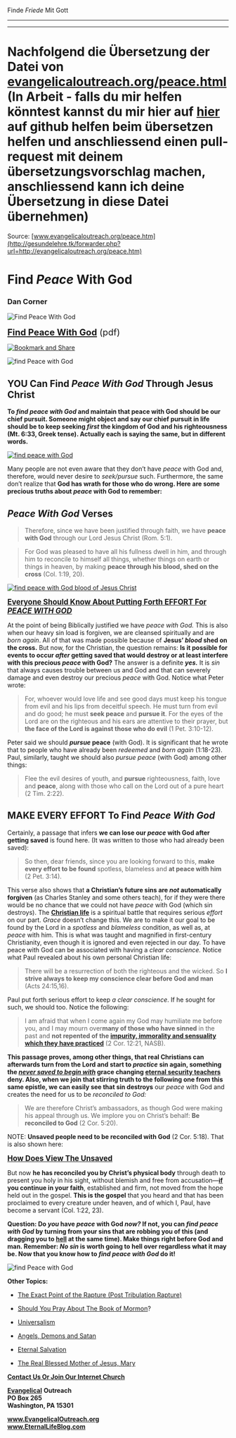 <!--t Finde Friede Mit Gott - in Arbeit (0% übersetzt) t-->
<!--d Finde Friede Mit Gott - in Arbeit (0% übersetzt) d-->

Finde _Friede_ Mit Gott

- - - 
- - - 

# Nachfolgend die Übersetzung der Datei von [evangelicaloutreach.org/peace.html](http://gesundelehre.tk/forwarder.php?url=http://www.evangelicaloutreach.org/peace.html) (In Arbeit - falls du mir helfen könntest kannst du mir hier auf [hier](https://github.com/gesundelehre/gesundelehre_translate/blob/master/content/static/grundlegende-lehren/finde-friede-mit-gott.md) auf github helfen beim übersetzen helfen und anschliessend einen pull-request mit deinem übersetzungsvorschlag machen, anschliessend kann ich deine Übersetzung in diese Datei übernehmen)


Source: [www.evangelicaloutreach.org/peace.htm](http://gesundelehre.tk/forwarder.php?url=http://evangelicaloutreach.org/peace.htm)

# Find _Peace_ With God

### Dan Corner

![Find Peace With God](../../files/pictures/evangelical-find-peace-with-God.jpg)

<big><big>**[Find Peace With God](../../files/pictures/peace.pdf)** (pdf)
</big></big>

[![Bookmark and Share](../s7.addthis.com/static/btn/v2/lg-share-en.gif)](http://www.addthis.com/bookmark.php?v=250&username=xa-4ce723c86d857fe0)

![find Peace with God](../../files/pictures/a-colorb.gif)



## YOU Can Find _Peace With God_ Through Jesus Christ

**To _find peace with God_ and maintain that peace with God should be our chief pursuit. Someone might object and say our chief pursuit in life should be to keep seeking _first_ the kingdom of God and his righteousness (Mt. 6:33, Greek tense). Actually each is saying the same, but in different words.** 

[![find peace with God](../../files/pictures/peace-with-god.jpg "find peace with God")](http://gesundelehre.tk/forwarder.php?url=http://evangelicaloutreach.org/plan-of-salvation.html)

Many people are not even aware that they don’t have _peace_ with God and, therefore, would never desire to _seek/pursue_ such. Furthermore, the same don’t realize that **God has wrath for those who do wrong. Here are some precious truths about _peace_ with God to remember:**



## _Peace With God_ Verses

> Therefore, since we have been justified through faith, we have **peace with God** through our Lord Jesus Christ (Rom. 5:1).

> For God was pleased to have all his fullness dwell in him, and through him to reconcile to himself all things, whether things on earth or things in heaven, by making **peace through his blood, shed on the cross** (Col. 1:19, 20).

[![find peace with God blood of Jesus Christ](../../files/pictures/blood-of-Jesus-Christ-peace-with-God.jpg "The key to finding peace with God")](http://gesundelehre.tk/forwarder.php?url=http://evangelicaloutreach.org/jesusblood.html)

<big>**[Everyone Should Know About Putting Forth EFFORT For _PEACE WITH GOD_](#find%20peace%20with%20God)**</big>

At the point of being Biblically justified we have _peace with God._ This is also when our heavy sin load is forgiven, we are cleansed spiritually and are _born again_. All of that was made possible because of **Jesus’ _blood_ shed on the cross.** But now, for the Christian, the question remains: **Is it possible for events to occur _after_ getting saved that would destroy or at least interfere with this precious _peace_ with God?** The answer is a definite **_yes._** It is _sin_ that always causes trouble between us and God and that can severely damage and even destroy our precious _peace_ with God. Notice what Peter wrote:

> For, whoever would love life and see good days must keep his tongue from evil and his lips from deceitful speech. He must turn from evil and do good; he must **seek peace** and **pursue it**. For the eyes of the Lord are on the righteous and his ears are attentive to their prayer, but **the face of the Lord is against those who do evil** (1 Pet. 3:10-12).

Peter said we should **_pursue_ peace** (with God). It is significant that he wrote that to people who have already been _redeemed_ and _born again_ (1:18-23). Paul, similarly, taught we should also _pursue peace_ (with God) among other things:

> Flee the evil desires of youth, and **pursue** righteousness, faith, love and **peace**, along with those who call on the Lord out of a pure heart (2 Tim. 2:22).


<a name="find%20peace%20with%20God"></a>
## MAKE EVERY EFFORT To Find _Peace With God_

Certainly, a passage that infers **we can lose our _peace_ with God after getting saved** is found here. (It was written to those who had already been saved):

> So then, dear friends, since you are looking forward to this, **make every effort to be found** spotless, blameless and **at peace with him** (2 Pet. 3:14).

This verse also shows that **a Christian’s future sins are _not_ automatically forgiven** (as Charles Stanley and some others teach), for if they were there would be no chance that we could not have _peace_ with God (which sin destroys). The **[Christian life](http://gesundelehre.tk/forwarder.php?url=http://evangelicaloutreach.org/christian-life.html)** is a spiritual battle that requires serious _effort_ on our part. _Grace_ doesn’t change this. We are to make it our goal to be found by the Lord in a _spotless_ and _blameless_ condition, as well as, at _peace_ with him. This is what was taught and magnified in first-century Christianity, even though it is ignored and even rejected in our day. To have peace with God can be associated with having a _clear conscience._ Notice what Paul revealed about his own personal Christian life:

> There will be a resurrection of both the righteous and the wicked. So **I strive always to keep my conscience clear before God and man** (Acts 24:15,16).

Paul put forth serious effort to keep _a clear conscience_. If he sought for such, we should too. Notice the following:

> I am afraid that when I come again my God may humiliate me before you, and I may mourn over**many of those who have sinned** in the past and **not repented of the [impurity, immorality and sensuality which they have practiced](http://gesundelehre.tk/forwarder.php?url=http://evangelicaloutreach.org/practice-sin.htm)** (2 Cor. 12:21, NASB).

**This passage proves, among other things, that real Christians can afterwards turn from the Lord and start to _practice_ sin again, something the _[never saved to begin with](http://gesundelehre.tk/forwarder.php?url=http://evangelicaloutreach.org/neversavedargument.htm)_ grace changing [eternal security teachers](http://gesundelehre.tk/forwarder.php?url=http://evangelicaloutreach.org/eternal-security-teachers.html) deny. Also, when we join that stirring truth to the following one from this same epistle, we can easily see that sin destroys**  our _peace_ with God and creates the need for us to be _reconciled to God:_

> We are therefore Christ’s ambassadors, as though God were making his appeal through us. We implore you on Christ’s behalf: **Be reconciled to God** (2 Cor. 5:20).

NOTE: **Unsaved people need to be reconciled with God** (2 Cor. 5:18). That is also shown here:

<big>**[How Does View The Unsaved](http://gesundelehre.tk/forwarder.php?url=http://evangelicaloutreach.org/unsaved-people.htm)**</big>

But now **he has reconciled you by Christ’s physical body** through death to present you holy in his sight, without blemish and free from accusation—<u>**if**</u> **you continue in your faith**, established and firm, not moved from the hope held out in the gospel. **This is the gospel** that you heard and that has been proclaimed to every creature under heaven, and of which I, Paul, have become a servant (Col. 1:22, 23).

**Question: Do _you_ have _peace_ with God _now?_ If not, you can _find peace with God_ by turning from your sins that are robbing you of this (and dragging you to [hell](http://gesundelehre.tk/forwarder.php?url=http://evangelicaloutreach.org/hell.html) at the same time). Make things right before God and man. Remember: _No sin_ is worth going to hell over regardless what it may be. Now that you know how to _find peace with God_ do it!**

![find Peace with God](../../files/pictures/a-colorb.gif)

**Other Topics:**

- [The Exact Point of the Rapture (Post Tribulation Rapture)](http://gesundelehre.tk/forwarder.php?url=http://evangelicaloutreach.org/post-tribulation-rapture.html)

- [Should You Pray About The Book of Mormon](http://gesundelehre.tk/forwarder.php?url=http://evangelicaloutreach.org/book-of-mormon.htm)?

- [Universalism](http://gesundelehre.tk/forwarder.php?url=http://evangelicaloutreach.org/universalism.htm)

- [Angels, Demons and Satan](http://gesundelehre.tk/forwarder.php?url=http://evangelicaloutreach.org/angels.html)

- [Eternal Salvation](http://gesundelehre.tk/forwarder.php?url=http://evangelicaloutreach.org/getsaved.html)

- [The Real Blessed Mother of Jesus, Mary](http://gesundelehre.tk/forwarder.php?url=http://evangelicaloutreach.org/mother-of-Jesus.html)


**[Contact Us Or Join Our Internet Church](http://gesundelehre.tk/forwarder.php?url=http://evangelicaloutreach.org/contact.html)**

[**Evangelical**](http://gesundelehre.tk/forwarder.php?url=http://evangelicaloutreach.org/index.html) **Outreach**  
**PO Box 265**   
**Washington, PA 15301**

**www.EvangelicalOutreach.org**  
**www.EternalLifeBlog.com**
